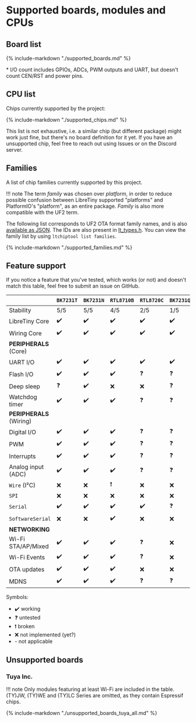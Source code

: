 # Supported boards, modules and CPUs

## Board list

{%
	include-markdown "./supported_boards.md"
%}

\* I/O count includes GPIOs, ADCs, PWM outputs and UART, but doesn't count CEN/RST and power pins.

## CPU list

Chips currently supported by the project:

{%
	include-markdown "./supported_chips.md"
%}

This list is not exhaustive, i.e. a similar chip (but different package) might work just fine, but there's no board definition for it yet.
If you have an unsupported chip, feel free to reach out using Issues or on the Discord server.

## Families

A list of chip families currently supported by this project.

!!! note
	The term *family* was chosen over *platform*, in order to reduce possible confusion between LibreTiny supported "platforms" and PlatformIO's "platform", as an entire package. *Family* is also more compatible with the UF2 term.

The following list corresponds to UF2 OTA format family names, and is also [available as JSON](../../families.json). The IDs are also present in [lt_types.h](../../ltapi/lt__types_8h.md). You can view the family list by using `ltchiptool list families`.

{%
	include-markdown "./supported_families.md"
%}

## Feature support

If you notice a feature that you've tested, which works (or not) and doesn't match this table, feel free to submit an issue on GitHub.

&nbsp;                   | `BK7231T` | `BK7231N` | `RTL8710B` | `RTL8720C` | `BK7231Q`  |  `LN882H` 
-------------------------|-----------|-----------|------------|------------|------------|------------
Stability                | 5/5       | 5/5       | 4/5        | 2/5        | 1/5        | 3/5
LibreTiny Core           | ✔️        | ✔️        | ✔️         | ✔️         | ✔️         | ✔️
Wiring Core              | ✔️        | ✔️        | ✔️         | ✔️         | ✔️         | ✔️
**PERIPHERALS** (Core)   |           |           |            |            |            |
UART I/O                 | ✔️        | ✔️        | ✔️         | ✔️         | ✔️         | ✔️
Flash I/O                | ✔️        | ✔️        | ✔️         | ❓          | ❓         | ✔️
Deep sleep               | ❓         | ✔️        | ❌          | ❌          | ❓         | ❌
Watchdog timer           | ✔️        | ✔️        | ✔️         | ❓          | ❓         | ❌
**PERIPHERALS** (Wiring) |           |           |            |            |            |
Digital I/O              | ✔️        | ✔️        | ✔️         | ❓          | ❓         | ✔️
PWM                      | ✔️        | ✔️        | ✔️         | ❓          | ❓         | ❌
Interrupts               | ✔️        | ✔️        | ✔️         | ❓          | ❓         | ❓
Analog input (ADC)       | ✔️        | ✔️        | ✔️         | ❓          | ❓         | ✔️
`Wire` (I²C)             | ❌         | ❌         | ❗          | ❌          | ❌         | ❓
`SPI`                    | ❌         | ❌         | ❌          | ❌          | ❌         | ❌
`Serial`                 | ✔️        | ✔️        | ✔️         | ✔️         | ❓         | ✔️
`SoftwareSerial`         | ❌         | ❌         | ✔️         | ❌          | ❌         | ❌
**NETWORKING**           |           |           |            |            |            |
Wi-Fi STA/AP/Mixed       | ✔️        | ✔️        | ✔️         | ❓          | ❌         | ✔️
Wi-Fi Events             | ✔️        | ✔️        | ✔️         | ❓          | ❌         | ✔️
OTA updates              | ✔️        | ✔️        | ✔️         | ❌          | ❌         | ✔️
MDNS                     | ✔️        | ✔️        | ✔️         | ❓          | ❓         | ✔️

Symbols:

- ✔️ working
- ❓ untested
- ❗ broken
- ❌ not implemented (yet?)
- \- not applicable

## Unsupported boards

### Tuya Inc.

!!! note
	Only modules featuring at least Wi-Fi are included in the table. (TY)JW, (TY)WE and (TY)LC Series are omitted, as they contain Espressif chips.

{%
	include-markdown "./unsupported_boards_tuya_all.md"
%}
